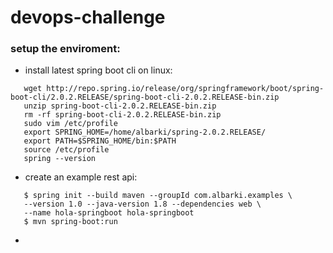 # devops-challenge

### setup the enviroment:
* install latest spring boot cli on linux:
```
   wget http://repo.spring.io/release/org/springframework/boot/spring-boot-cli/2.0.2.RELEASE/spring-boot-cli-2.0.2.RELEASE-bin.zip
   unzip spring-boot-cli-2.0.2.RELEASE-bin.zip
   rm -rf spring-boot-cli-2.0.2.RELEASE-bin.zip
   sudo vim /etc/profile
   export SPRING_HOME=/home/albarki/spring-2.0.2.RELEASE/
   export PATH=$SPRING_HOME/bin:$PATH
   source /etc/profile
   spring --version
```
* create an example rest api:
```
   $ spring init --build maven --groupId com.albarki.examples \
   --version 1.0 --java-version 1.8 --dependencies web \
   --name hola-springboot hola-springboot
   $ mvn spring-boot:run
```
* 
